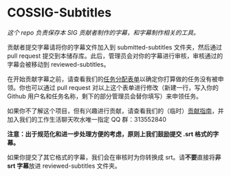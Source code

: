# COSSIG-Subtitles
_这个 repo 负责保存本 SIG 贡献者制作的字幕，和字幕制作相关的工具。_

贡献者提交字幕请将你的字幕文件加入到 submitted-subtitles 文件夹，然后通过 pull request 提交到本储存库。此后，管理员会对你的字幕进行审核，审核通过的字幕会被移动到 reviewed-subtitles。

在开始贡献字幕之前，请查看我们的[任务分配表单](https://github.com/COSSIG/Mission-Control/blob/main/mission-status.csv)以确定你打算做的任务没有被申领。你也可以通过 pull request 对以上这个表单进行修改（新建一行，写入你的 Github 用户名和任务名称，剩下的部分管理员会替你填写）来申领任务。

如果你不了解这个项目，但有兴趣进行贡献，请查看我们的（临时）[贡献指南](https://github.com/COSSIG/Mission-Control/blob/main/README.md)，并加入我们的工作生活聊天吹水唯一指定 QQ 群：313552840


**注意：出于规范化和进一步处理方便的考虑，原则上我们鼓励提交 .srt 格式的字幕。**

如果你提交了其它格式的字幕，我们会在审核时为你转换成 srt。请**不要**直接将**非 srt 字幕**放进 reviewed-subtitles 文件夹。
